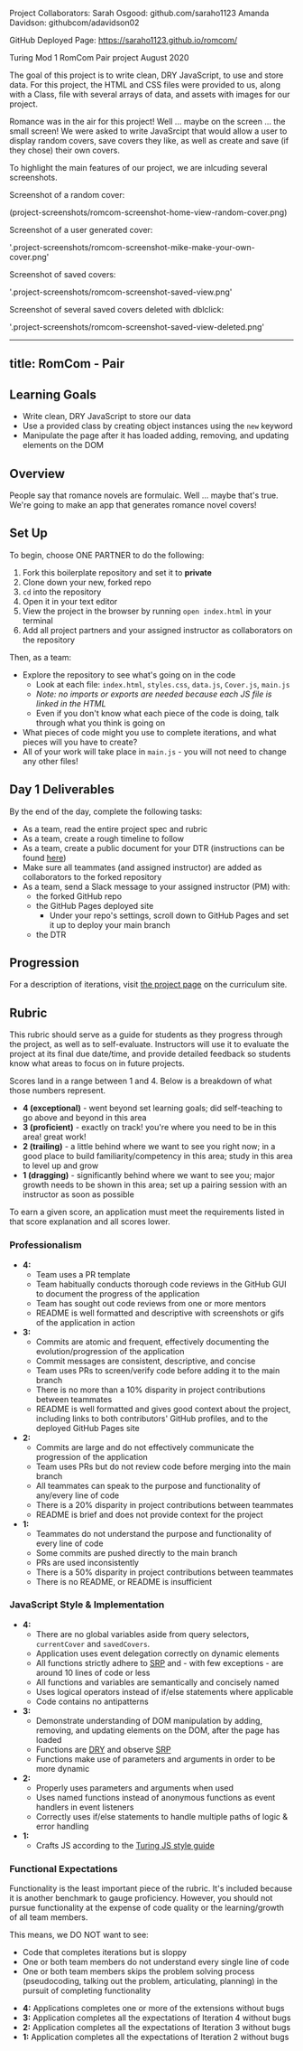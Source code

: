Project Collaborators:
Sarah Osgood: github.com/saraho1123
Amanda Davidson: githubcom/adavidson02

GitHub Deployed Page: https://saraho1123.github.io/romcom/

Turing Mod 1 RomCom Pair project
August 2020

The goal of this project is to write clean, DRY JavaScript, to use and store data. For this project, the HTML and CSS files were provided to us, along with a Class, file with several arrays of data, and assets with images for our project.

Romance was in the air for this project! Well ... maybe on the screen ... the small screen! We were asked to write JavaSrcipt that would allow a user to display random covers, save covers they like, as well as create and save (if they chose) their own covers.

To highlight the main features of our project, we are inlcuding several screenshots.

Screenshot of a random cover:

(project-screenshots/romcom-screenshot-home-view-random-cover.png)

Screenshot of a user generated cover:

'.project-screenshots/romcom-screenshot-mike-make-your-own-cover.png'

Screenshot of saved covers:

'.project-screenshots/romcom-screenshot-saved-view.png'

Screenshot of several saved covers deleted with dblclick:

'.project-screenshots/romcom-screenshot-saved-view-deleted.png'





---
title: RomCom - Pair
---

## Learning Goals

* Write clean, DRY JavaScript to store our data
* Use a provided class by creating object instances using the `new` keyword
* Manipulate the page after it has loaded adding, removing, and updating elements on the DOM

## Overview

People say that romance novels are formulaic. Well ... maybe that's true. We're going to make an app that generates romance novel covers!

## Set Up

To begin, choose ONE PARTNER to do the following:

1. Fork this boilerplate repository and set it to **private**
2. Clone down your new, forked repo
3. `cd` into the repository
4. Open it in your text editor
5. View the project in the browser by running `open index.html` in your terminal
5. Add all project partners and your assigned instructor as collaborators on the repository

Then, as a team:

* Explore the repository to see what's going on in the code
  - Look at each file: `index.html`, `styles.css`, `data.js`, `Cover.js`, `main.js`
  - _Note: no imports or exports are needed because each JS file is linked in the HTML_
  - Even if you don't know what each piece of the code is doing, talk through what you think is going on
* What pieces of code might you use to complete iterations, and what pieces will you have to create?
* All of your work will take place in `main.js` - you will not need to change any other files!

## Day 1 Deliverables

By the end of the day, complete the following tasks:

* As a team, read the entire project spec and rubric
* As a team, create a rough timeline to follow
* As a team, create a public document for your DTR (instructions can be found [here](https://github.com/turingschool/career-development-curriculum/blob/master/module_one/dtr_guidelines_memo.md))
* Make sure all teammates (and assigned instructor) are added as collaborators to the forked repository
* As a team, send a Slack message to your assigned instructor (PM) with:
  - the forked GitHub repo
  - the GitHub Pages deployed site
    - Under your repo's settings, scroll down to GitHub Pages and set it up to deploy your main branch
  - the DTR

## Progression

For a description of iterations, visit [the project page](https://frontend.turing.io/projects/module-1/romcom-pair.html) on the curriculum site.

## Rubric

This rubric should serve as a guide for students as they progress through the project, as well as to self-evaluate. Instructors will use it to evaluate the project at its final due date/time, and provide detailed feedback so students know what areas to focus on in future projects.

Scores land in a range between 1 and 4. Below is a breakdown of what those numbers represent.

* **4 (exceptional)** - went beyond set learning goals; did self-teaching to go above and beyond in this area
* **3 (proficient)** - exactly on track! you're where you need to be in this area! great work!
* **2 (trailing)** - a little behind where we want to see you right now; in a good place to build familiarity/competency in this area; study in this area to level up and grow
* **1 (dragging)** - significantly behind where we want to see you; major growth needs to be shown in this area; set up a pairing session with an instructor as soon as possible

To earn a given score, an application must meet the requirements listed in that score explanation and all scores lower.

### Professionalism

* **4:**
  - Team uses a PR template
  - Team habitually conducts thorough code reviews in the GitHub GUI to document the progress of the application
  - Team has sought out code reviews from one or more mentors
  - README is well formatted and descriptive with screenshots or gifs of the application in action
* **3:**
  - Commits are atomic and frequent, effectively documenting the evolution/progression of the application
  - Commit messages are consistent, descriptive, and concise
  - Team uses PRs to screen/verify code before adding it to the main branch
  - There is no more than a 10% disparity in project contributions between teammates
  - README is well formatted and gives good context about the project, including links to both contributors' GitHub profiles, and to the deployed GitHub Pages site
* **2:**
  - Commits are large and do not effectively communicate the progression of the application
  - Team uses PRs but do not review code before merging into the main branch
  - All teammates can speak to the purpose and functionality of any/every line of code
  - There is a 20% disparity in project contributions between teammates
  - README is brief and does not provide context for the project
* **1:**
  - Teammates do not understand the purpose and functionality of every line of code
  - Some commits are pushed directly to the main branch
  - PRs are used inconsistently
  - There is a 50% disparity in project contributions between teammates
  - There is no README, or README is insufficient

### JavaScript Style & Implementation

* **4:**
  - There are no global variables aside from query selectors, `currentCover` and `savedCovers`.
  - Application uses event delegation correctly on dynamic elements
  - All functions strictly adhere to [SRP](http://knnthvu.weebly.com/srp-and-dry.html) and - with few exceptions - are around 10 lines of code or less
  - All functions and variables are semantically and concisely named
  - Uses logical operators instead of if/else statements where applicable
  - Code contains no antipatterns
* **3:**
  - Demonstrate understanding of DOM manipulation by adding, removing, and updating elements on the DOM, after the page has loaded
  - Functions are [DRY](https://en.wikipedia.org/wiki/Don%27t_repeat_yourself) and observe [SRP](http://knnthvu.weebly.com/srp-and-dry.html)
  - Functions make use of parameters and arguments in order to be more dynamic
* **2:**
  - Properly uses parameters and arguments when used
  - Uses named functions instead of anonymous functions as event handlers in event listeners
  - Correctly uses if/else statements to handle multiple paths of logic & error handling
* **1:**
  - Crafts JS according to the [Turing JS style guide](https://github.com/turingschool-examples/javascript/tree/master/es5)


### Functional Expectations

Functionality is the least important piece of the rubric. It's included because it is another benchmark to gauge proficiency. However, you should not pursue functionality at the expense of code quality or the learning/growth of all team members.

This means, we DO NOT want to see:
- Code that completes iterations but is sloppy
- One or both team members do not understand every single line of code
- One or both team members skips the problem solving process (pseudocoding, talking out the problem, articulating, planning) in the pursuit of completing functionality

* **4:** Applications completes one or more of the extensions without bugs
* **3:** Application completes all the expectations of Iteration 4 without bugs
* **2:** Application completes all the expectations of Iteration 3 without bugs
* **1:** Application completes all the expectations of Iteration 2 without bugs
